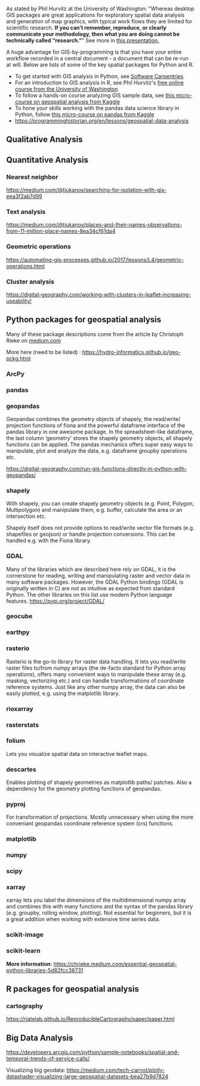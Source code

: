 As stated by Phil Hurvitz at the University of Washington: "Whereas desktop GIS packages are great applications for exploratory spatial data analysis and generation of map graphics, with typical work flows they are limited for scientific research. **If you can’t remember, reproduce, or clearly communicate your methodology, then what you are doing cannot be technically called “research.”**" See more in [this presentation.](http://staff.washington.edu/phurvitz/r_gis/images/reproducible_gis_csde_20200212a.pptm)

A huge advantage for GIS-by-programming is that you have your entire workflow recorded in a central document - a document that can be re-run at will. Below are lists of some of the key spatial packages for Python and R. 

* To get started with GIS analysis in Python, see [Software Carpentries](https://carpentries-incubator.github.io/geospatial-python/04-geo-landscape/index.html)
* For an introduction to GIS analysis in R, see Phil Hurvitz's [free online course from the University of Washington](http://staff.washington.edu/phurvitz/r_gis/)
* To follow a hands-on course analyzing GIS sample data, see [this micro-course on geospatial analysis from Kaggle](https://www.kaggle.com/alexisbcook/geospatial-learn-course-data/notebooks)
* To hone your skills working with the pandas data science library in Python, follow [this micro-course on pandas from Kaggle](https://www.kaggle.com/learn/pandas)
* https://programminghistorian.org/en/lessons/geospatial-data-analysis

## Qualitative Analysis

## Quantitative Analysis

### Nearest neighbor
https://medium.com/@tjukanov/searching-for-isolation-with-gis-eea3f2ab7d99

### Text analysis
https://medium.com/@tjukanov/places-and-their-names-observations-from-11-million-place-names-8ea34cf61da4

### Geometric operations
https://automating-gis-processes.github.io/2017/lessons/L4/geometric-operations.html

### Cluster analysis

https://digital-geography.com/working-with-clusters-in-leaflet-increasing-useability/

## Python packages for geospatial analysis
Many of these package descriptions come from the article by Christoph Rieke on [medium.com](https://chrieke.medium.com/essential-geospatial-python-libraries-5d82fcc38731)

More here (need to be listed) : https://hydro-informatics.github.io/geo-pckg.html

### ArcPy
### pandas
### geopandas
Geopandas combines the geometry objects of shapely, the read/write/ projection functions of fiona and the powerful dataframe interface of the pandas library in one awesome package. In the spreadsheet-like dataframe, the last column ‘geometry’ stores the shapely geometry objects, all shapely functions can be applied. The pandas mechanics offers super easy ways to manipulate, plot and analyze the data, e.g. dataframe groupby operations etc.

https://digital-geography.com/run-gis-functions-directly-in-python-with-geopandas/

### shapely
With shapely, you can create shapely geometry objects (e.g. Point, Polygon, Multipolygon) and manipulate them, e.g. buffer, calculate the area or an intersection etc. 

Shapely itself does not provide options to read/write vector file formats (e.g. shapefiles or geojson) or handle projection conversions. This can be handled e.g. with the Fiona library. 

### GDAL
Many of the libraries which are described here rely on GDAL, it is the cornerstone for reading, writing and manipulating raster and vector data in many software packages. However, the GDAL Python bindings (GDAL is originally written in C) are not as intuitive as expected from standard Python. The other libraries on this list use modern Python language features.
https://pypi.org/project/GDAL/

### geocube

### earthpy

### rasterio
Rasterio is the go-to library for raster data handling. It lets you read/write raster files to/from numpy arrays (the de-facto standard for Python array operations), offers many convenient ways to manipulate these array (e.g. masking, vectorizing etc.) and can handle transformations of coordinate
reference systems. Just like any other numpy array, the data can also be easily plotted, e.g. using the matplotlib library.

### rioxarray
### rasterstats
### folium 
Lets you visualize spatial data on interactive leaflet maps.

### descartes
Enables plotting of shapely geometries as matplotlib paths/ patches. Also a dependency for the geometry plotting functions of geopandas.

### pyproj
For transformation of projections. Mostly unnecessary when using the more conveniant geopandas coordinate reference system (crs) functions.

### matplotlib
### numpy
### scipy
### xarray 
xarray lets you label the dimensions of the multidimensional numpy array and combines this with many functions and the syntax of the pandas library (e.g. groupby, rolling window, plotting). Not essential for beginners, but it is a great addition when working with extensive time series data.

### scikit-image
### scikit-learn

**More information:** https://chrieke.medium.com/essential-geospatial-python-libraries-5d82fcc38731

## R packages for geospatial analysis

### cartography
https://riatelab.github.io/ReproducibleCartography/paper/paper.html

## Big Data Analysis

https://developers.arcgis.com/python/sample-notebooks/spatial-and-temporal-trends-of-service-calls/

Visualizing big geodata: https://medium.com/tech-carnot/plotly-datashader-visualizing-large-geospatial-datasets-bea27b9d7824
